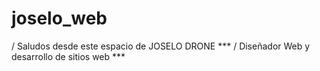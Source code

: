 # joselo_web


/ Saludos desde este espacio de JOSELO DRONE ***
/ Diseñador Web y desarrollo de sitios web ***